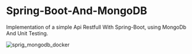 # Spring-Boot-And-MongoDB

Implementation of a simple Api Restfull With Spring-Boot, using MongoDb And Unit Testing.


![sprig_mongodb_docker](https://user-images.githubusercontent.com/22649602/165154732-18327c46-3135-4d38-ad27-f45101955b34.jpg)




